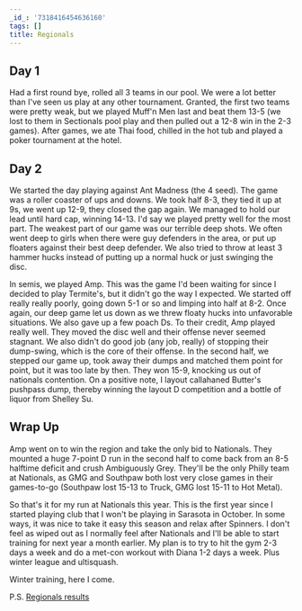 ```yaml
---
_id_: '7318416454636160'
tags: []
title: Regionals
---
```


## Day 1

Had a first round bye, rolled all 3 teams in our pool. We were a lot better than I've seen us play at any other tournament. Granted, the first two teams were pretty weak, but we played Muff'n Men last and beat them 13-5 (we lost to them in Sectionals pool play and then pulled out a 12-8 win in the 2-3 games). After games, we ate Thai food, chilled in the hot tub and played a poker tournament at the hotel.

## Day 2

We started the day playing against Ant Madness (the 4 seed). The game was a roller coaster of ups and downs. We took half 8-3, they tied it up at 9s, we went up 12-9, they closed the gap again. We managed to hold our lead until hard cap, winning 14-13. I'd say we played pretty well for the most part. The weakest part of our game was our terrible deep shots. We often went deep to girls when there were guy defenders in the area, or put up floaters against their best deep defender. We also tried to throw at least 3 hammer hucks instead of putting up a normal huck or just swinging the disc.

In semis, we played Amp. This was the game I'd been waiting for since I decided to play Termite's, but it didn't go the way I expected. We started off really really poorly, going down 5-1 or so and limping into half at 8-2. Once again, our deep game let us down as we threw floaty hucks into unfavorable situations. We also gave up a few poach Ds. To their credit, Amp played really well. They moved the disc well and their offense never seemed stagnant. We also didn't do good job (any job, really) of stopping their dump-swing, which is the core of their offense. In the second half, we stepped our game up, took away their dumps and matched them point for point, but it was too late by then. They won 15-9, knocking us out of nationals contention. On a positive note, I layout callahaned Butter's pushpass dump, thereby winning the layout D competition and a bottle of liquor from Shelley Su. 

## Wrap Up

Amp went on to win the region and take the only bid to Nationals. They mounted a huge 7-point D run in the second half to come back from an 8-5 halftime deficit and crush Ambiguously Grey. They'll be the only Philly team at Nationals, as GMG and Southpaw both lost very close games in their games-to-go (Southpaw lost 15-13 to Truck, GMG lost 15-11 to Hot Metal).

So that's it for my run at Nationals this year. This is the first year since I started playing club that I won't be playing in Sarasota in October. In some ways, it was nice to take it easy this season and relax after Spinners. I don't feel as wiped out as I normally feel after Nationals and I'll be able to start training for next year a month earlier. My plan is to try to hit the gym 2-3 days a week and do a met-con workout with Diana 1-2 days a week. Plus winter league and ultisquash. 

Winter training, here I come.

P.S. [Regionals results](http://scores.usaultimate.org/scores/#mixed/tournament/11319)

